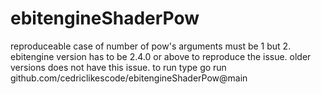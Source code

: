 # ebitengineShaderPow
reproduceable case of number of pow's arguments must be 1 but 2. 
ebitengine version has to be 2.4.0 or above to reproduce the issue. older versions does not have this issue.
to run type go run github.com/cedriclikescode/ebitengineShaderPow@main
